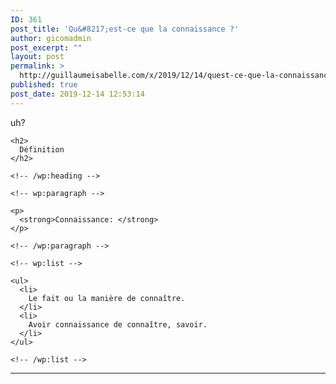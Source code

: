 ```yaml
---
ID: 361
post_title: 'Qu&#8217;est-ce que la connaissance ?'
author: gicomadmin
post_excerpt: ""
layout: post
permalink: >
  http://guillaumeisabelle.com/x/2019/12/14/quest-ce-que-la-connaissance/
published: true
post_date: 2019-12-14 12:53:14
---
```

<!-- wp:paragraph -->

uh?

<!-- /wp:paragraph -->

<!-- wp:group -->

<div class="wp-block-group">
  <div class="wp-block-group__inner-container">
    <!-- wp:heading -->
    
    <h2>
      Définition
    </h2>
    
    <!-- /wp:heading -->
    
    <!-- wp:paragraph -->
    
    <p>
      <strong>Connaissance: </strong>
    </p>
    
    <!-- /wp:paragraph -->
    
    <!-- wp:list -->
    
    <ul>
      <li>
        Le fait ou la manière de connaître.
      </li>
      <li>
        Avoir connaissance de connaître, savoir.
      </li>
    </ul>
    
    <!-- /wp:list -->
  </div>
</div>

<!-- /wp:group -->

<!-- wp:separator -->

<hr class="wp-block-separator" />

<!-- /wp:separator -->

<!-- wp:block {"ref":368} /-->

<!-- wp:paragraph -->



<!-- /wp:paragraph -->